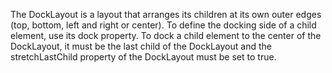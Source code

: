 The DockLayout is a layout that arranges its children at its own outer edges (top, bottom, left and right or center). To define the docking side of a child element, use its dock property. To dock a child element to the center of the DockLayout, it must be the last child of the DockLayout and the stretchLastChild property of the DockLayout must be set to true.